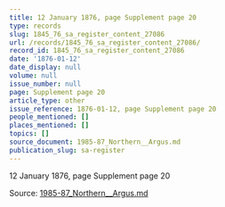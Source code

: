 ```yaml
---
title: 12 January 1876, page Supplement page 20
type: records
slug: 1845_76_sa_register_content_27086
url: /records/1845_76_sa_register_content_27086/
record_id: 1845_76_sa_register_content_27086
date: '1876-01-12'
date_display: null
volume: null
issue_number: null
page: Supplement page 20
article_type: other
issue_reference: 1876-01-12, page Supplement page 20
people_mentioned: []
places_mentioned: []
topics: []
source_document: 1985-87_Northern__Argus.md
publication_slug: sa-register
---
```


12 January 1876, page Supplement page 20

Source: [1985-87_Northern__Argus.md](/downloads/markdown/1985-87_Northern__Argus.md)
